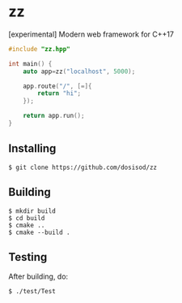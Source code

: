 # zz

[experimental] Modern web framework for C++17

```cpp
#include "zz.hpp"

int main() {
    auto app=zz("localhost", 5000);

    app.route("/", [=]{
        return "hi";
    });

    return app.run();
}
```

## Installing

```
$ git clone https://github.com/dosisod/zz
```

## Building

```
$ mkdir build
$ cd build
$ cmake ..
$ cmake --build .
```

## Testing

After building, do:

```
$ ./test/Test
```
